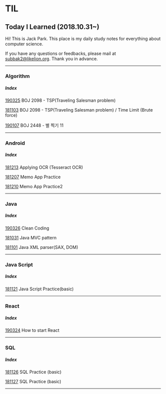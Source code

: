 # TIL
## Today I Learned (2018.10.31~)

Hi! This is Jack Park. 
This place is my daily study notes for everything about computer science.

If you have any questions or feedbacks, please mail at subbak2@likelion.org. 
Thank you in advance.
<hr/>

### Algorithm
##### Index
   [190325](https://github.com/subbak2/TIL/tree/master/190325) BOJ 2098 - TSP(Traveling Salesman problem)
   
   [181103](https://github.com/subbak2/TIL/tree/master/181103) BOJ 2098 - TSP(Traveling Salesman problem) / Time Limit (Brute force)
   
   [190107](https://github.com/subbak2/TIL/tree/master/190107) BOJ 2448 - 별 찍기 11

<hr/>

### Android
##### Index
   [181213](https://github.com/subbak2/TIL/tree/master/181213) Applying OCR (Tesseract OCR)
   
   [181207](https://github.com/subbak2/TIL/tree/master/181207) Memo App Practice
   
   [181210](https://github.com/subbak2/TIL/tree/master/181210) Memo App Practice2   
   

<hr/>

### Java
##### Index
   [190326](https://github.com/subbak2/TIL/tree/master/190326) Clean Coding
   
   [181031](https://github.com/subbak2/TIL/tree/master/181031) Java MVC pattern
   
   [181101](https://github.com/subbak2/TIL/tree/master/181101) Java XML parser(SAX, DOM)

<hr/>

### Java Script
##### Index
   [181121](https://github.com/subbak2/TIL/tree/master/181121) Java Script Practice(basic)

<hr/>

### React
##### Index
   [190324](https://github.com/subbak2/TIL/tree/master/190324) How to start React

<hr/>

### SQL
##### Index
   [181126](https://github.com/subbak2/TIL/tree/master/181126) SQL Practice (basic)
   
   [181127](https://github.com/subbak2/TIL/tree/master/181127) SQL Practice (basic)

<hr/>
